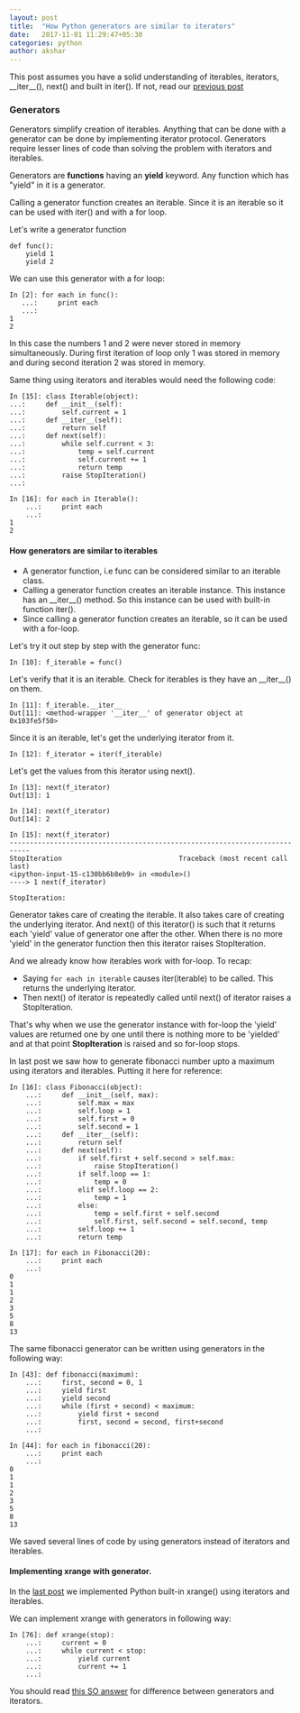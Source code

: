 ```yaml
---
layout: post
title:  "How Python generators are similar to iterators"
date:   2017-11-01 11:29:47+05:30
categories: python
author: akshar
---
```

This post assumes you have a solid understanding of iterables, iterators, \_\_iter\_\_(), next() and built in iter(). If not, read our <a href="http://agiliq.com/blog/2017/10/iterators-and-iterables/" target="_blank">previous post</a>

### Generators

Generators simplify creation of iterables. Anything that can be done with a generator can be done by implementing iterator protocol. Generators require lesser lines of code than solving the problem with iterators and iterables.

Generators are **functions** having an **yield** keyword. Any function which has "yield" in it is a generator.

Calling a generator function creates an iterable. Since it is an iterable so it can be used with iter() and with a for loop.

Let's write a generator function

    def func():
        yield 1
        yield 2

We can use this generator with a for loop:

	In [2]: for each in func():
	   ...:     print each
	   ...:
	1
	2

In this case the numbers 1 and 2 were never stored in memory simultaneously. During first iteration of loop only 1 was stored in memory and during second iteration 2 was stored in memory.

Same thing using iterators and iterables would need the following code:

	In [15]: class Iterable(object):
    ...:     def __init__(self):
    ...:         self.current = 1
    ...:     def __iter__(self):
    ...:         return self
    ...:     def next(self):
    ...:         while self.current < 3:
    ...:             temp = self.current
    ...:             self.current += 1
    ...:             return temp
    ...:         raise StopIteration()
    ...:

	In [16]: for each in Iterable():
		...:     print each
		...:
	1
	2

#### How generators are similar to iterables

* A generator function, i.e func can be considered similar to an iterable class.
* Calling a generator function creates an iterable instance. This instance has an \_\_iter\_\_() method. So this instance can be used with built-in function iter().
* Since calling a generator function creates an iterable, so it can be used with a for-loop.

Let's try it out step by step with the generator func:

	In [10]: f_iterable = func()

Let's verify that it is an iterable. Check for iterables is they have an \_\_iter\_\_() on them.

	In [11]: f_iterable.__iter__
	Out[11]: <method-wrapper '__iter__' of generator object at 0x103fe5f50>

Since it is an iterable, let's get the underlying iterator from it.

	In [12]: f_iterator = iter(f_iterable)

Let's get the values from this iterator using next().

	In [13]: next(f_iterator)
	Out[13]: 1

	In [14]: next(f_iterator)
	Out[14]: 2

	In [15]: next(f_iterator)
	---------------------------------------------------------------------------
	StopIteration                             Traceback (most recent call last)
	<ipython-input-15-c130bb6b8eb9> in <module>()
	----> 1 next(f_iterator)

	StopIteration:

Generator takes care of creating the iterable. It also takes care of creating the underlying iterator. And next() of this iterator() is such that it returns each 'yield' value of generator one after the other. When there is no more 'yield' in the generator function then this iterator raises StopIteration.

And we already know how iterables work with for-loop. To recap:

* Saying `for each in iterable` causes iter(iterable) to be called. This returns the underlying iterator.
* Then next() of iterator is repeatedly called until next() of iterator raises a StopIteration.

That's why when we use the generator instance with for-loop the 'yield' values are returned one by one until there is nothing more to be 'yielded' and at that point **StopIteration** is raised and so for-loop stops.

In last post we saw how to generate fibonacci number upto a maximum using iterators and iterables. Putting it here for reference:

    In [16]: class Fibonacci(object):
        ...:     def __init__(self, max):
        ...:         self.max = max
        ...:         self.loop = 1
        ...:         self.first = 0
        ...:         self.second = 1
        ...:     def __iter__(self):
        ...:         return self
        ...:     def next(self):
        ...:         if self.first + self.second > self.max:
        ...:             raise StopIteration()
        ...:         if self.loop == 1:
        ...:             temp = 0
        ...:         elif self.loop == 2:
        ...:             temp = 1
        ...:         else:
        ...:             temp = self.first + self.second
        ...:             self.first, self.second = self.second, temp
        ...:         self.loop += 1
        ...:         return temp

    In [17]: for each in Fibonacci(20):
        ...:     print each
        ...:
    0
    1
    1
    2
    3
    5
    8
    13

The same fibonacci generator can be written using generators in the following way:

	In [43]: def fibonacci(maximum):
		...:     first, second = 0, 1
		...:     yield first
		...:     yield second
		...:     while (first + second) < maximum:
		...:         yield first + second
		...:         first, second = second, first+second
		...:

	In [44]: for each in fibonacci(20):
		...:     print each
		...:
	0
	1
	1
	2
	3
	5
	8
	13

We saved several lines of code by using generators instead of iterators and iterables.

#### Implementing xrange with generator.

In the <a href="http://agiliq.com/blog/2017/10/real-world-usage-iterators-and-iterables/" target="_blank">last post</a> we implemented Python built-in xrange() using iterators and iterables.

We can implement xrange with generators in following way:

	In [76]: def xrange(stop):
		...:     current = 0
		...:     while current < stop:
		...:         yield current
		...:         current += 1
		...:

You should read <a href="https://stackoverflow.com/questions/2776829/difference-between-pythons-generators-and-iterators#answer-2776865" target="_blank">this SO answer</a> for difference between generators and iterators.


